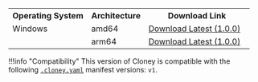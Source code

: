 <div class="md-typeset__scrollwrap">
  <div class="md-typeset__table">
    <table >
      <tr>
        <th>Operating System</th>
        <th>Architecture</th>
        <th>Download Link</th>
      </tr>
      <tr>
        <td>Windows</td>
        <td>amd64</td>
        <td>
          <a
            class="md-button md-button--primary download-windows-amd64"
            style="margin-right: 10px; position: relative;"
            href="https://github.com/ArthurSudbrackIbarra/cloney/releases/download/1.0.0/cloney-windows-amd64.zip"
            >Download Latest (1.0.0)</a
          >
        </td>
      </tr>
      <tr>
        <td></td>
        <td>arm64</td>
        <td>
          <a
            class="md-button md-button--primary download-windows-arm64"
            style="margin-right: 10px; position: relative;"
            href="https://github.com/ArthurSudbrackIbarra/cloney/releases/download/1.0.0/cloney-windows-arm64.zip"
            >Download Latest (1.0.0)</a
          >
        </td>
      </tr>
    </table>
  </div>
</div>

!!!info "Compatibility"
    This version of Cloney is compatible with the following [`.cloney.yaml`](creators/cloney-metadata-file.md) manifest versions: `v1`.
